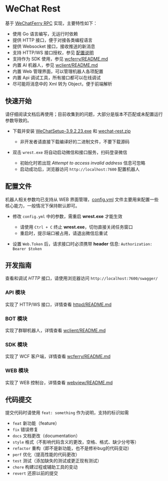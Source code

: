 # WeChat Rest

基于 [WeChatFerry RPC](https://github.com/lich0821/WeChatFerry/tree/master/WeChatFerry) 实现，主要特性如下：

- 使用 Go 语言编写，无运行时依赖
- 提供 HTTP 接口，便于对接各类编程语言
- 提供 Websocket 接口，接收推送的新消息
- 支持 HTTP/WS 接口授权，参见 [配置说明](#配置说明)
- 支持作为 SDK 使用，参见 [wcferry/README.md](./wcferry/README.md)
- 内置 AI 机器人，参见 [wclient/README.md](./wclient/README.md)
- 内置 Web 管理界面，可以管理机器人各项配置
- 内置 Api 调试工具，所有接口都可以在线调试
- 尽可能将消息中的 Xml 转为 Object，便于前端解析

## 快速开始

请仔细阅读文档后再使用；目前收集到的问题，大部分是版本不匹配或未配置运行参数导致的。

- 下载并安装 [WeChatSetup-3.9.2.23.exe](https://github.com/opentdp/wechat-rest/releases/download/v0.0.1/WeChatSetup-3.9.2.23.exe) 和 [wechat-rest.zip](https://github.com/opentdp/wechat-rest/releases)

  - 非开发者请直接下载编译好的二进制文件，不要下载源码

- 双击 `wrest.exe` 将自动启动微信和接口服务，扫码登录微信

  - 初始化时若出现 *Attempt to access invalid address* 信息可忽略
  - 启动成功后，浏览器访问 `http://localhost:7600` 配置机器人

## 配置文件

机器人相关参数均已支持从 WEB 界面管理，[config.yml](./config.yml) 文件主要用来配置一些核心能力，一般情况下保持默认即可。

- 修改 `config.yml` 中的参数，需重启 **wrest.exe** 才能生效

  - 请使用 `Ctrl + C` 终止 **wrest.exe**，切勿直接关闭任务窗口
  - 重启时，提示端口被占用，请退出微信后重试

- 设置 `Web.Token` 后，请求接口时必须携带 **header** 信息: `Authorization: Bearer $token`

## 开发指南

查看和调试 *HTTP* 接口，请使用浏览器访问 `http://localhost:7600/swagger/`

### API 模块

实现了 HTTP/WS 接口，详情查看 [httpd/README.md](./httpd/README.md)

### BOT 模块

实现了群聊机器人，详情查看 [wclient/README.md](./wclient/README.md)

### SDK 模块

实现了 WCF 客户端，详情查看 [wcferry/README.md](./wcferry/README.md)

### WEB 模块

实现了 WEB 控制台，详情查看 [webview/README.md](./webview/README.md)

## 代码提交

提交代码时请使用 `feat: something` 作为说明，支持的标识如需

- `feat` 新功能（feature）
- `fix` 错误修复
- `docs` 文档更改（documentation）
- `style` 格式（不影响代码含义的更改，空格、格式、缺少分号等）
- `refactor` 重构（即不是新功能，也不是修补bug的代码变动）
- `perf` 优化（提高性能的代码更改）
- `test` 测试（添加缺失的测试或更正现有测试）
- `chore` 构建过程或辅助工具的变动
- `revert` 还原以前的提交
